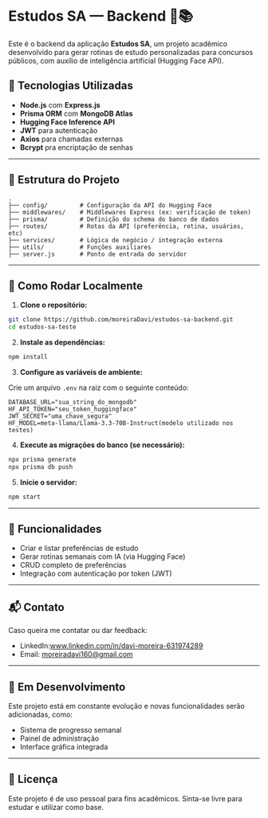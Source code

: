 # Estudos SA — Backend 🧠📚

Este é o backend da aplicação **Estudos SA**, um projeto acadêmico desenvolvido para gerar rotinas de estudo personalizadas para concursos públicos, com auxílio de inteligência artificial (Hugging Face API).

## 🔧 Tecnologias Utilizadas

- **Node.js** com **Express.js**
- **Prisma ORM** com **MongoDB Atlas**
- **Hugging Face Inference API**
- **JWT** para autenticação
- **Axios** para chamadas externas
- **Bcrypt** pra encriptação de senhas

---

## 📁 Estrutura do Projeto

```
.
├── config/         # Configuração da API do Hugging Face
├── middlewares/    # Middlewares Express (ex: verificação de token)
├── prisma/         # Definição do schema do banco de dados
├── routes/         # Rotas da API (preferência, rotina, usuários, etc)
├── services/       # Lógica de negócio / integração externa
├── utils/          # Funções auxiliares
├── server.js       # Ponto de entrada do servidor
```

---

## 🚀 Como Rodar Localmente

1. **Clone o repositório:**

```bash
git clone https://github.com/moreiraDavi/estudos-sa-backend.git
cd estudos-sa-teste
```

2. **Instale as dependências:**

```bash
npm install
```

3. **Configure as variáveis de ambiente:**

Crie um arquivo `.env` na raiz com o seguinte conteúdo:

```env
DATABASE_URL="sua_string_do_mongodb"
HF_API_TOKEN="seu_token_huggingface"
JWT_SECRET="uma_chave_segura"
HF_MODEL=meta-llama/Llama-3.3-70B-Instruct(modelo utilizado nos testes)
```

4. **Execute as migrações do banco (se necessário):**

```bash
npx prisma generate
npx prisma db push
```

5. **Inicie o servidor:**

```bash
npm start
```

---

## 📌 Funcionalidades

- Criar e listar preferências de estudo
- Gerar rotinas semanais com IA (via Hugging Face)
- CRUD completo de preferências
- Integração com autenticação por token (JWT)

---

## 📬 Contato

Caso queira me contatar ou dar feedback:

- LinkedIn:www.linkedin.com/in/davi-moreira-631974289
- Email: moreiradavi160@gmail.com

---

## 🧪 Em Desenvolvimento

Este projeto está em constante evolução e novas funcionalidades serão adicionadas, como:

- Sistema de progresso semanal
- Painel de administração
- Interface gráfica integrada

---

## 📄 Licença

Este projeto é de uso pessoal para fins acadêmicos. Sinta-se livre para estudar e utilizar como base.
